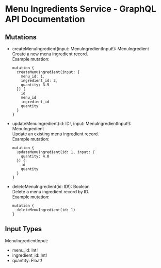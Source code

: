 # Menu Ingredients Service - GraphQL API Documentation

## Mutations

- createMenuIngredient(input: MenuIngredientInput!): MenuIngredient  
  Create a new menu ingredient record.  
  Example mutation:
  ```
  mutation {
    createMenuIngredient(input: {
      menu_id: 1,
      ingredient_id: 2,
      quantity: 3.5
    }) {
      id
      menu_id
      ingredient_id
      quantity
    }
  }
  ```

- updateMenuIngredient(id: ID!, input: MenuIngredientInput!): MenuIngredient  
  Update an existing menu ingredient record.  
  Example mutation:
  ```
  mutation {
    updateMenuIngredient(id: 1, input: {
      quantity: 4.0
    }) {
      id
      quantity
    }
  }
  ```

- deleteMenuIngredient(id: ID!): Boolean  
  Delete a menu ingredient record by ID.  
  Example mutation:
  ```
  mutation {
    deleteMenuIngredient(id: 1)
  }
  ```

## Input Types

MenuIngredientInput:
- menu_id: Int!
- ingredient_id: Int!
- quantity: Float!

